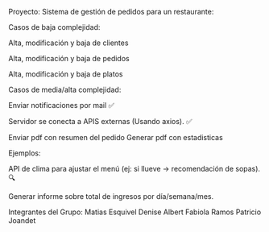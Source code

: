 Proyecto: Sistema de gestión de pedidos para un restaurante:

Casos de baja complejidad:

Alta, modificación y baja de clientes

Alta, modificación y baja de pedidos

Alta, modificación y baja de platos

Casos de media/alta complejidad:

Enviar notificaciones por mail ✅

Servidor se conecta a APIS externas (Usando axios). ✅

Enviar pdf con resumen del pedido
Generar pdf con estadisticas

Ejemplos:

API de clima para ajustar el menú (ej: si llueve → recomendación de sopas). 🔍

Generar informe sobre total de ingresos por día/semana/mes.


Integrantes del Grupo: 
                  Matias Esquivel
                  Denise Albert
                  Fabiola Ramos
                  Patricio Joandet
